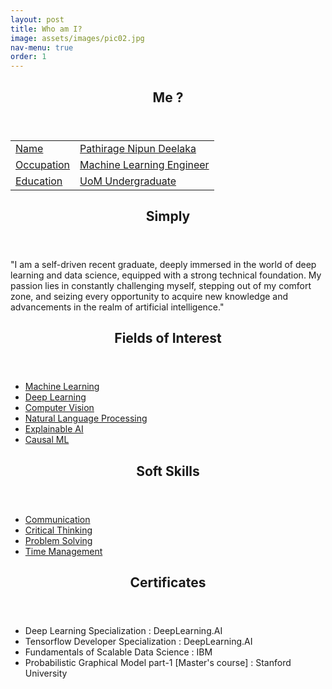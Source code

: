 ```yaml
---
layout: post
title: Who am I?
image: assets/images/pic02.jpg
nav-menu: true
order: 1
---
```

<!-- Main -->

<div id="main" class="alt">
	<!-- Two -->
	<section id="one">
		<div class="inner no-padding">
			<div class="row">
				<div class="6u 12u$(small)">
					<header class="major">
						<h1>Me ?</h1>
					</header>
					<div class="table-container">
					<table>
						<tr>
							<td class="first-column"><a href="#" class="button table_left">Name</a></td>
							<td class="second-column"><a href="#" class="button table_right">Pathirage Nipun Deelaka</a></td>
						</tr>
						<tr>
							<td class="first-column"><a href="#" class="button table_left">Occupation</a></td>
							<td class="second-column"><a href="#" class="button table_right">Machine Learning Engineer</a></td>
						</tr>
						<tr>
							<td class="first-column"><a href="#" class="button table_left">Education</a></td>
							<td class="second-column"><a href="#" class="button table_right">UoM Undergraduate</a></td>
						</tr>
					</table>
					</div>
				</div>
				<div class="6u$ 12u$(small)">
					<header class="major">
						<h1>Simply</h1>
					</header>
					<div>
						<p>"I am a self-driven recent graduate, deeply immersed in the world of deep learning and data science, equipped with a strong technical foundation. My passion lies in constantly challenging myself, stepping out of my comfort zone, and seizing every opportunity to acquire new knowledge and advancements in the realm of artificial intelligence."</p>
					</div>
				</div>
			</div>
		</div>
	</section>
	<section id="two">
		<div class="inner no-padding">
			<div class="row">
				<div class="6u 12u$(small)">
					<header class="major">
						<h1>Fields of Interest</h1>
					</header>
					<p>
					<ul>
						<li><a href="#" class="button small disable">Machine Learning</a></li>
						<li><a href="#" class="button small disable">Deep Learning</a></li>
						<li><a href="#" class="button small disable">Computer Vision</a></li>
						<li><a href="#" class="button small disable">Natural Language Processing</a></li>
						<li><a href="#" class="button small disable">Explainable AI</a></li>
						<li><a href="#" class="button small disable">Causal ML</a></li>
						</ul>
					</p>
				</div>
				<div class="6u$ 12u$(small)">
					<header class="major">
						<h1>Soft Skills</h1>
					</header>
					<p>
					<ul>
						<li><a href="#" class="button small disable">Communication</a></li>
						<li><a href="#" class="button small disable">Critical Thinking</a></li>
						<li><a href="#" class="button small disable">Problem Solving</a></li>
						<li><a href="#" class="button small disable">Time Management</a></li>
					</ul>
					</p>
				</div>
			</div>
		</div>
	</section>
	<section id='three'>
		<div class='inner no-padding'>
			<header class="major">
				<h1>Certificates</h1>
			</header>
			<!-- Content -->
			<!-- <h2 id="content">Me ?</h2> -->
			<ul class="fa-ul">
				<li><i class="fa-li fa fa-check-square"></i>Deep Learning Specialization : DeepLearning.AI</li>
				<li><i class="fa-li fa fa-check-square"></i>Tensorflow Developer Specialization : DeepLearning.AI</li>
				<li><i class="fa-li fa fa-check-square"></i>Fundamentals of Scalable Data Science : IBM</li>
				<li><i class="fa-li fa fa-check-square"></i>Probabilistic Graphical Model part-1 [Master's course] : Stanford University</li>
			</ul>
		</div>
	</section>
</div>
